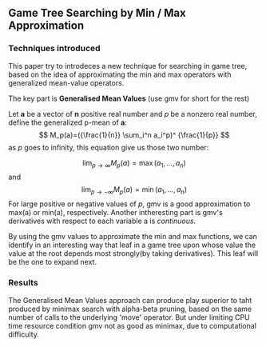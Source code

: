 ## Game Tree Searching by Min / Max Approximation

### Techniques introduced

This paper try to introdeces a new technique for searching in game tree, based on the idea of approximating the min and max operators with generalized mean-value operators.

The key part is **Generalised Mean Values** (use gmv for short for the rest)

Let  **a** be a vector of **n** positive real number and _p_ be a nonzero real number, define the generalized p-mean of **a**:
$$
M_p(a)=({\frac{1}{n}} \sum_i^n a_i^p)^ {\frac{1}{p}}
$$
as _p_ goes to infinity,  this equation give us those two number:


$$
\lim_{p \to \infty} M_p(a) = \max(a_1, ...,a_n)
$$
and
$$
\lim_{p \to -\infty} M_p(a) = \min(a_1, ...,a_n)
$$
For large positive or negative values of _p_, gmv is a good approximation to max(a) or min(a), respectively.  Another intheresting part is gmv's derivatives with respect to each variable a is *continuous*.

By using the gmv values to approximate the min and max functions, we can identify in an interesting way that leaf in a game tree upon whose value the value at the root depends most strongly(by taking derivatives). This leaf will be the one to expand next.



### Results

The Generalised Mean Values approach can produce play superior to taht produced by minimax search with alpha-beta pruning, based on the same number of calls to the underlying 'move' operator. But under limiting CPU time resource condition gmv not as good as minimax, due to computational difficulty.